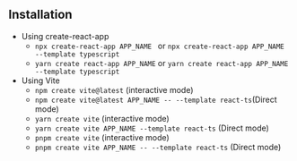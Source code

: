 ## **Installation**

- Using create-react-app
    - `npx create-react-app APP_NAME ` or `npx create-react-app APP_NAME --template typescript`
    - `yarn create react-app APP_NAME` or `yarn create react-app APP_NAME --template typescript`
- Using Vite
    - `npm create vite@latest` (interactive mode)
    - `npm create vite@latest APP_NAME -- --template react-ts`(Direct mode)
    - `yarn create vite` (interactive mode)
    - `yarn create vite APP_NAME --template react-ts` (Direct mode)
    - `pnpm create vite` (interactive mode)
    - `pnpm create vite APP_NAME -- --template react-ts` (Direct mode)